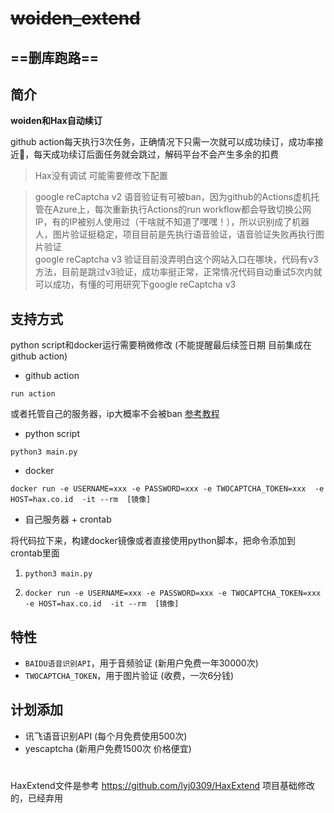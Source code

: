 
# ~~woiden_extend~~

## ==删库跑路==

## 简介

**woiden和Hax自动续订**

github action每天执行3次任务，正确情况下只需一次就可以成功续订，成功率接近💯，每天成功续订后面任务就会跳过，解码平台不会产生多余的扣费

> Hax没有调试   可能需要修改下配置

> google reCaptcha v2 语音验证有可被ban，因为github的Actions虚机托管在Azure上，每次重新执行Actions的run workflow都会导致切换公网IP，有的IP被别人使用过（干啥就不知道了嘿嘿！），所以识别成了机器人，图片验证挺稳定，项目目前是先执行语音验证，语音验证失败再执行图片验证<br/>
> google reCaptcha v3 验证目前没弄明白这个网站入口在哪块，代码有v3方法，目前是跳过v3验证，成功率挺正常，正常情况代码自动重试5次内就可以成功，有懂的可用研究下google reCaptcha v3



## 支持方式
python script和docker运行需要稍微修改 (不能提醒最后续签日期 目前集成在github action)

- github action

`run action`

或者托管自己的服务器，ip大概率不会被ban  [参考教程](https://docs.github.com/cn/actions/hosting-your-own-runners/about-self-hosted-runners)
- python script

`python3 main.py`
- docker

`docker run -e USERNAME=xxx -e PASSWORD=xxx -e TWOCAPTCHA_TOKEN=xxx  -e HOST=hax.co.id  -it --rm  [镜像]` 
- 自己服务器 + crontab

将代码拉下来，构建docker镜像或者直接使用python脚本，把命令添加到crontab里面

1. `python3 main.py`

2. `docker run -e USERNAME=xxx -e PASSWORD=xxx -e TWOCAPTCHA_TOKEN=xxx  -e HOST=hax.co.id  -it --rm  [镜像]`

## 特性
- `BAIDU语音识别API`，用于音频验证 (新用户免费一年30000次)
- `TWOCAPTCHA_TOKEN`，用于图片验证 (收费，一次6分钱)

## 计划添加
- 讯飞语音识别API (每个月免费使用500次)
- yescaptcha (新用户免费1500次   价格便宜)



<h1></h1>

HaxExtend文件是参考 https://github.com/lyj0309/HaxExtend 项目基础修改的，已经弃用
